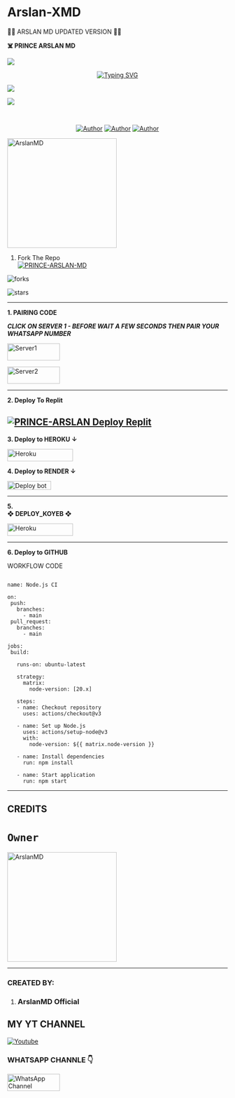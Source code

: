 # Arslan-XMD
👨‍💻 ARSLAN MD UPDATED VERSION 👨‍💻

 **☠️ PRINCE ARSLAN MD**

<a><img src='https://i.imgur.com/LyHic3i.gif'/>

</p> <p align="center">
<a href="https://git.io/typing-svg"><img src="https://readme-typing-svg.demolab.com?font=Rubik+Dirt&size=65&pause=1000&color=FF1D3ECF&background=FF20A500&center=true&vCenter=true&width=1000&height=150&lines=ARSLAN+XMD+POWERBOT ;MADE+BY+ARSLANMD+OFFICIAL" alt="Typing SVG" /></a>

<a><img src='https://i.imgur.com/LyHic3i.gif'/>

<img align="center" height="auto"
src="https://cardivo.vercel.app/api?name=Arslan%20MD&description=🥂THE%20WORLD%20BEST%20WHATSAPP%20BOT%★%20CREATED%20BY%_ARSLANMD%20OFFICIAL♥️&image=https://files.catbox.moe/zw6rsz.jpg?v=4&backgroundColor=%23ecf0f1&github=Arslan-MD&pattern=leaf&colorPattern=%23eaeaea"/>

<br>

   </p>
<p align="center">
<a href="https://github.com/Arslan-MD"><img title="Author" src="https://img.shields.io/badge/ArslanXMD-black?style=for-the-badge&logo=Github"></a> <a href="https://youtube.com/@arslanmdofficial"><img title="Author" src="https://img.shields.io/badge/YOUTUBE SUBSCRIBE-red?style=for-the-badge&logo=youtube"></a> <a href="https://wa.me/923237045919"><img title="Author" src="https://img.shields.io/badge/Contact Me-black?style=for-the-badge&logo=whatsapp"></a>
<p/> 

<a href="https://github.com/Arslan-MD"><img src="https://user-images.githubusercontent.com/74038190/235294019-40007353-6219-4ec5-b661-b3c35136dd0b.gif" width="250" height="250" alt=" ArslanMD"/></a>

1. Fork The Repo
    <br>
<a href="https://github.com/Arslan-MD/Arslan-MD/fork"><img title="PRINCE-ARSLAN-MD" src="https://img.shields.io/badge/FORK PRINCE-ARSLAN-h?color=black&style=for-the-badge&logo=stackshare"></a>

![forks](https://img.shields.io/github/forks/Arslan-MD/Arslan-XMD?label=Forks&style=social)

![stars](https://img.shields.io/github/stars/Arslan-MD/Arslan-XMD?style=social)



---

**1.  PAIRING CODE**
    <br>

***CLICK ON SERVER 1 - BEFORE WAIT A FEW SECONDS THEN PAIR YOUR WHATSAPP NUMBER***

<p align="left">
<a href='https://https://arslan-md-pair.onrender.com/' target="_blank"><img alt='Server1' src='https://img.shields.io/badge/-Server 1-darkgreen?style=for-the-badge&logo=Whatsapp&logoColor=white'/< width=120 height=39/p></a>

<br>

<p align="left">
<a href='https://arslan-md-beta-pair.onrender.com' target="_blank"><img alt='Server2' src='https://img.shields.io/badge/-Server 2-darkred?style=for-the-badge&logo=Whatsapp&logoColor=white'/< width=120 height=39/p></a>

    
---
 **2.  Deploy To Replit**

<a href="https://replit.com"><img title="PRINCE-ARSLAN Deploy Replit" src="https://img.shields.io/badge/DEPLOY REPLIT-h?color=black&style=for-the-badge&logo=Replit"></a>
---
**3. Deploy to HEROKU ↓**

<p align="left">
<a href='https://www.heroku.com/deploy?template=https://github.com/Arslan-MD/Arslan-MD' target="_blank"><img alt='Heroku' src='https://img.shields.io/badge/-heroku ‎ deploy-blue?style=for-the-badge&logo=heroku&logoColor=white'/< width=150 height=28/p></a>
   
 **4.  Deploy to RENDER ↓**

<a href="https://dashboard.render.com/" target="blank"><img align="center" src="https://telegra.ph/file/c15e952f017c10e12f431.jpg" width="100" height="20" alt="Deploy bot"/></a>

---


**5. <br> ❖ DEPLOY_KOYEB ❖**
<p align="left">
<a href='https://app.koyeb.com/services/deploy?type=git&repository=Arslan-MD/Arslan-MD&ports=3000&env[PREFIX]=.&env[SESSION_ID]=&env[ALWAYS_ONLINE]=false&env[MODE]=public&env[AUTO_STATUS_MSG]=Seen%20status%20by%20Arslan-MD&env[AUTO_STATUS_REPLY]=false&env[AUTO_STATUS_SEEN]=true&env[AUTO_TYPING]=false&env[ANTI_LINK]=true&env[AUTO_REACT]=false&env[READ_MESSAGE]=false' target="_blank"><img alt='Heroku' src='https://img.shields.io/badge/-koyeb ‎ deploy-FF009D?style=for-the-badge&logo=koyeb&logoColor=white'/< width=150 height=28/p></a>






---
**6. Deploy to GITHUB**

  WORKFLOW CODE
 ```name: Node.js CI

name: Node.js CI

on:
  push:
    branches:
      - main
  pull_request:
    branches:
      - main

jobs:
  build:

    runs-on: ubuntu-latest

    strategy:
      matrix:
        node-version: [20.x]

    steps:
    - name: Checkout repository
      uses: actions/checkout@v3

    - name: Set up Node.js
      uses: actions/setup-node@v3
      with:
        node-version: ${{ matrix.node-version }}

    - name: Install dependencies
      run: npm install

    - name: Start application
      run: npm start
```
---


## CREDITS 
# `Owner`

 <a href="https://github.com/Arslan-MD"><img src="https://github.com/Arslan-MD.png" width="250" height="250" alt=" ArslanMD"/></a>

---
### CREATED BY:
1. ### ArslanMD Official 

## MY YT CHANNEL

[![Youtube](https://telegra.ph/file/eebe86c26e98ffeae39ea.jpg)](https://youtube.com/@arslanmdofficial) 
 
 ### WHATSAPP CHANNLE 👇
 <p align="left">
<a href='https://whatsapp.com/channel/0029VarfjW04tRrmwfb8x306' target="_blank"><img alt='WhatsApp Channel' src='https://img.shields.io/badge/-WhatsApp Channel-darkgreen?style=for-the-badge&logo=Whatsapp&logoColor=white'/< width=120 height=39/p></a>

